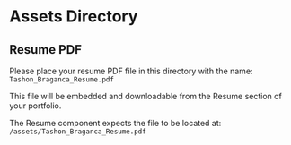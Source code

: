# Assets Directory

## Resume PDF

Please place your resume PDF file in this directory with the name:
`Tashon_Braganca_Resume.pdf`

This file will be embedded and downloadable from the Resume section of your portfolio.

The Resume component expects the file to be located at:
`/assets/Tashon_Braganca_Resume.pdf`